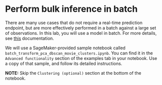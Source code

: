 # Perform bulk inference in batch

There are many use cases that do not require a real-time prediction endpoint, but are more effectively performed in a batch against a large set of observations. In this lab, you will use a model in batch. For more details, see [this](https://docs.aws.amazon.com/sagemaker/latest/dg/how-it-works-batch.html) documentation.

We will use a SageMaker-provided sample notebook called `batch_transform_pca_dbscan_movie_clusters.ipynb`. You can find it in the `Advanced functionality` section of the examples tab in your notebook. Use a copy of that sample, and follow its detailed instructions.

**NOTE:** Skip the `Clustering (optional)` section at the bottom of the notebook.
